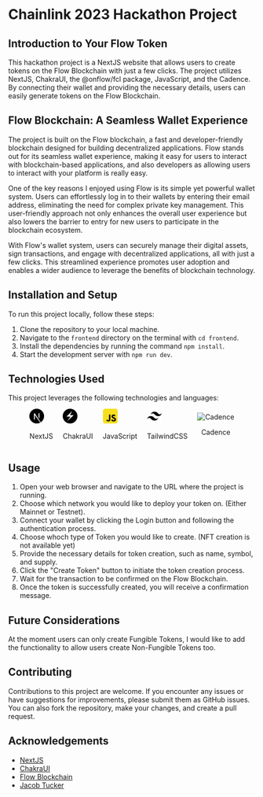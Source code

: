 # Chainlink 2023 Hackathon Project

## Introduction to Your Flow Token

This hackathon project is a NextJS website that allows users to create tokens on the Flow Blockchain with just a few clicks. The project utilizes NextJS, ChakraUI, the @onflow/fcl package, JavaScript, and the Cadence. By connecting their wallet and providing the necessary details, users can easily generate tokens on the Flow Blockchain.

## Flow Blockchain: A Seamless Wallet Experience

The project is built on the Flow blockchain, a fast and developer-friendly blockchain designed for building decentralized applications. Flow stands out for its seamless wallet experience, making it easy for users to interact with blockchain-based applications, and also developers as allowing users to interact with your platform is really easy.

One of the key reasons I enjoyed using Flow is its simple yet powerful wallet system. Users can effortlessly log in to their wallets by entering their email address, eliminating the need for complex private key management. This user-friendly approach not only enhances the overall user experience but also lowers the barrier to entry for new users to participate in the blockchain ecosystem.

With Flow's wallet system, users can securely manage their digital assets, sign transactions, and engage with decentralized applications, all with just a few clicks. This streamlined experience promotes user adoption and enables a wider audience to leverage the benefits of blockchain technology.

## Installation and Setup

To run this project locally, follow these steps:

1. Clone the repository to your local machine.
2. Navigate to the `frontend` directory on the terminal with `cd frontend`.
3. Install the dependencies by running the command `npm install`.
4. Start the development server with `npm run dev`.

## Technologies Used

This project leverages the following technologies and languages:

<div style="display: flex; flex-wrap: wrap; justify-content: center; align-items: center; gap: 20px;">
  <div>
    <img src="./images/nextjs.svg" alt="NextJS" width="30px" height="30px">
    <p style="text-align: center;">NextJS</p>
  </div>
  <div>
    <img src="./images/chakraUI.svg" alt="ChakraUI" width="30px" height="30px">
    <p style="text-align: center;">ChakraUI</p>
  </div>
  <div>
    <img src="./images/js.svg" alt="JavaScript" width="30px" height="30px">
    <p style="text-align: center;">JavaScript</p>
  </div>
  <div>
    <img src="./images/tailwindcss.svg" alt="TailwindCSS" width="30px" height="30px">
    <p style="text-align: center;">TailwindCSS</p>
  </div>
  <div>
    <img src="https://cryptologos.cc/logos/flow-flow-logo.svg?v=025" alt="Cadence" width="30px" height="30px">
    <p style="text-align: center;">Cadence</p>
  </div>
</div>

## Usage

1. Open your web browser and navigate to the URL where the project is running.
2. Choose which network you would like to deploy your token on. (Either Mainnet or Testnet).
3. Connect your wallet by clicking the Login button and following the authentication process.
4. Choose whoch type of Token you would like to create. (NFT creation is not available yet)
5. Provide the necessary details for token creation, such as name, symbol, and supply.
6. Click the "Create Token" button to initiate the token creation process.
7. Wait for the transaction to be confirmed on the Flow Blockchain.
8. Once the token is successfully created, you will receive a confirmation message.

## Future Considerations

At the moment users can only create Fungible Tokens, I would like to add the functionality to allow users create Non-Fungible Tokens too.

## Contributing

Contributions to this project are welcome. If you encounter any issues or have suggestions for improvements, please submit them as GitHub issues. You can also fork the repository, make your changes, and create a pull request.

## Acknowledgements

- [NextJS](https://nextjs.org/)
- [ChakraUI](https://chakra-ui.com/)
- [Flow Blockchain](https://flow.com/)
- [Jacob Tucker](https://www.youtube.com/@jacobmtucker)
